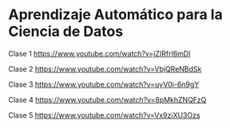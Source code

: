 
# Aprendizaje Automático para la Ciencia de Datos

Clase 1 https://www.youtube.com/watch?v=jZIRfrl6mDI

Clase 2 https://www.youtube.com/watch?v=VbjQReNBdSk

Clase 3 https://www.youtube.com/watch?v=uyV0i-6n9gY

Clase 4 https://www.youtube.com/watch?v=8pMkhZNQFzQ

Clase 5 https://www.youtube.com/watch?v=Vx9ziXU3Ozs

